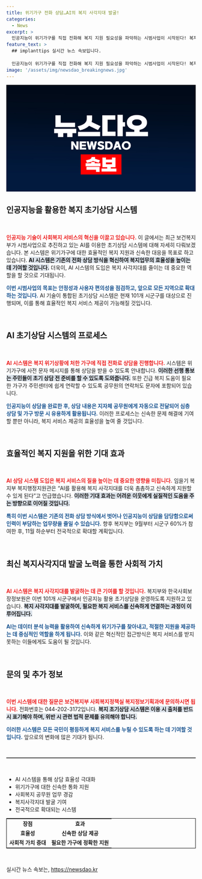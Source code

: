```yaml
---
title: 위기가구 전화 상담…AI의 복지 사각지대 발굴!
categories:
  - News
excerpt: >
  인공지능이 위기가구를 직접 전화해 복지 지원 필요성을 파악하는 시범사업이 시작된다! 복지부의 혁신적 접근으로 복지 사각지대가 해소될 가능성이 높아진다. 클릭해서 자세히 알아보세요!
feature_text: >
  ## implanttips 실시간 뉴스 속보입니다.

  인공지능이 위기가구를 직접 전화해 복지 지원 필요성을 파악하는 시범사업이 시작된다! 복지부의 혁신적 접근으로 복지 사각지대가 해소될 가능성이 높아진다. 클릭해서 자세히 알아보세요!
image: '/assets/img/newsdao_breakingnews.jpg'
---
```


<p><img src="/assets/img/newsdao_breakingnews.jpg" alt="implanttips 속보" /></p>

<h2 data-ke-size="size26">인공지능을 활용한 복지 초기상담 시스템</h2>

<p data-ke-size="size16">&nbsp;</p>

<p><b><span style="color: #ee2323;">인공지능 기술이 사회복지 서비스의 혁신을 이끌고 있습니다.</span></b> 이 글에서는 최근 보건복지부가 시범사업으로 추진하고 있는 AI를 이용한 초기상담 시스템에 대해 자세히 다뤄보겠습니다. 본 시스템은 위기가구에 대한 효율적인 복지 지원과 신속한 대응을 목표로 하고 있습니다. <b><span style="background-color: #21538527;">AI 시스템은 기존의 전화 상담 방식을 혁신하여 복지업무의 효율성을 높이는 데 기여할 것입니다.</span></b> 더욱이, AI 시스템의 도입은 복지 사각지대를 줄이는 데 중요한 역할을 할 것으로 기대됩니다. </p>

<p><b><span style="color: #1a5490;">이번 시범사업의 목표는 안정성과 사용자 편의성을 점검하고, 앞으로 모든 지역으로 확대하는 것입니다.</span></b> AI 기술이 통합된 초기상담 시스템은 현재 101개 시군구를 대상으로 진행되며, 이를 통해 효율적인 복지 서비스 제공이 가능해질 것입니다.</p>

<p data-ke-size="size16">&nbsp;</p>

<h2 data-ke-size="size26">AI 초기상담 시스템의 프로세스</h2>

<p data-ke-size="size16">&nbsp;</p>

<p><b><span style="color: #ee2323;">AI 시스템은 복지 위기상황에 처한 가구에 직접 전화로 상담을 진행합니다.</span></b> 시스템은 위기가구에 사전 문자 메시지를 통해 상담을 받을 수 있도록 안내합니다. <b><span style="background-color: #21538527;">이러한 선행 통보는 주민들이 초기 상담 전 준비를 할 수 있도록 도와줍니다.</span></b> 또한 긴급 복지 도움이 필요한 가구가 주민센터에 쉽게 연락할 수 있도록 공무원의 연락처도 문자에 포함되어 있습니다.</p>

<p><b><span style="color: #1a5490;">인공지능이 상담을 완료한 후, 상담 내용은 지자체 공무원에게 자동으로 전달되어 심층 상담 및 가구 방문 시 유용하게 활용됩니다.</span></b> 이러한 프로세스는 신속한 문제 해결에 기여할 뿐만 아니라, 복지 서비스 제공의 효율성을 높여 줄 것입니다.</p>

<p data-ke-size="size16">&nbsp;</p>

<h2 data-ke-size="size26">효율적인 복지 지원을 위한 기대 효과</h2>

<p data-ke-size="size16">&nbsp;</p>

<p><b><span style="color: #ee2323;">AI 상담 시스템 도입은 복지 서비스의 질을 높이는 데 중요한 영향을 미칩니다.</span></b> 임을기 복지부 복지행정지원관은 “AI를 활용해 복지 사각지대를 더욱 촘촘하고 신속하게 지원할 수 있게 된다”고 언급했습니다. <b><span style="background-color: #21538527;">이러한 기대 효과는 어려운 이웃에게 실질적인 도움을 주는 방향으로 이어질 것입니다.</span></b> </p>

<p><b><span style="color: #1a5490;">특히 이번 시스템은 기존의 전화 상담 방식에서 벗어나 인공지능이 상담을 담당함으로써 인력이 부담하는 업무량을 줄일 수 있습니다.</span></b> 향후 복지부는 9월부터 시군구 60%가 참여한 후, 11월 하순부터 전국적으로 확대할 계획입니다.</p>

<p data-ke-size="size16">&nbsp;</p>

<h2 data-ke-size="size26">최신 복지사각지대 발굴 노력을 통한 사회적 가치</h2>

<p data-ke-size="size16">&nbsp;</p>

<p><b><span style="color: #ee2323;">AI 시스템은 복지 사각지대를 발굴하는 데 큰 기여를 할 것입니다.</span></b> 복지부와 한국사회보장정보원은 이번 101개 시군구에서 인공지능 활용 초기상담을 운영하도록 지원하고 있습니다. <b><span style="background-color: #21538527;">복지 사각지대를 발굴하여, 필요한 복지 서비스를 신속하게 연결하는 과정이 이루어집니다.</span></b> </p>

<p><b><span style="color: #1a5490;">AI는 데이터 분석 능력을 활용하여 신속하게 위기가구를 찾아내고, 적절한 지원을 제공하는 데 중심적인 역할을 하게 됩니다.</span></b> 이와 같은 혁신적인 접근방식은 복지 서비스를 받지 못하는 이들에게도 도움이 될 것입니다.</p>

<p data-ke-size="size16">&nbsp;</p>

<h2 data-ke-size="size26">문의 및 추가 정보</h2>

<p data-ke-size="size16">&nbsp;</p>

<p><b><span style="color: #ee2323;">이번 시스템에 대한 질문은 보건복지부 사회복지정책실 복지정보기획과에 문의하시면 됩니다.</span></b> 전화번호는 044-202-3172입니다. <b><span style="background-color: #21538527;">복지 초기상담 시스템은 이용 시 출처를 반드시 표기해야 하며, 위반 시 관련 법적 문제를 유의해야 합니다.</span></b> </p>

<p><b><span style="color: #1a5490;">이러한 시스템은 모든 국민이 평등하게 복지 서비스를 누릴 수 있도록 하는 데 기여할 것입니다.</span></b> 앞으로의 변화에 많은 기대가 됩니다. </p>

<p data-ke-size="size16">&nbsp;</p>

<hr style="height: 2px; border:none; background-color:#333;">

<p data-ke-size="size16">&nbsp;</p>

<ul>
<li>AI 시스템을 통해 상담 효율성 극대화</li>
<li>위기가구에 대한 신속한 통화 지원</li>
<li>사회복지 공무원 업무 경감</li>
<li>복지사각지대 발굴 기여</li>
<li>전국적으로 확대되는 시스템</li>
</ul>

<table style="width: 100%; border: 1px solid #000;">
<tr>
<td style="text-align: center; height: 17px;"><b>장점</b></td>
<td style="text-align: center; height: 17px;"><b>효과</b></td>
</tr>
<tr>
<td style="text-align: center; height: 17px;"><b>효율성</b></td>
<td style="text-align: center; height: 17px;"><b>신속한 상담 제공</b></td>
</tr>
<tr>
<td style="text-align: center; height: 17px;"><b>사회적 가치 증대</b></td>
<td style="text-align: center; height: 17px;"><b>필요한 가구에 정확한 지원</b></td>
</tr>
</table>

<p data-ke-size="size16">&nbsp;</p>
실시간 뉴스 속보는, <a href="https://newsdao.kr" rel="dofollow">https://newsdao.kr</a>


